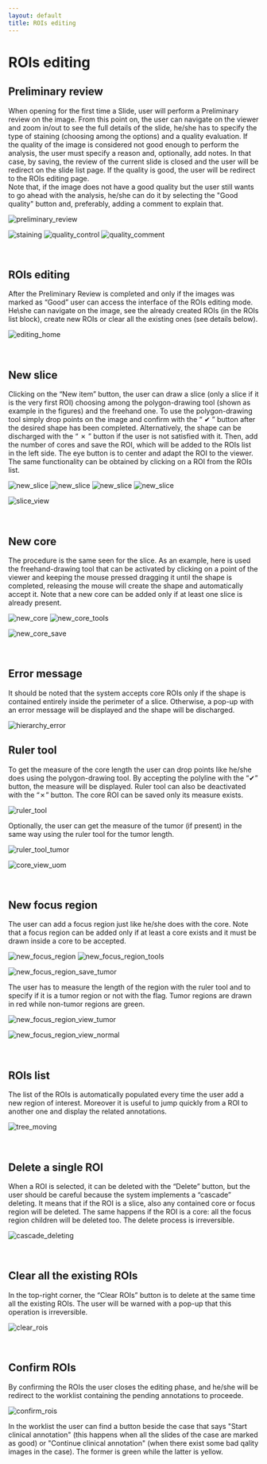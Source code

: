 ```yaml
---
layout: default
title: ROIs editing
---
```

# ROIs editing

## Preliminary review
When opening for the first time a Slide, user will perform a Preliminary review on the image. From this point on, the user can navigate on the viewer and zoom in/out to see the full details of the slide, he/she has to specify the type of staining (choosing among the options) and a quality evaluation. If the quality of the image is considered not good enough to perform the analysis, the user must specify a reason and, optionally, add notes. In that case, by saving, the review of the current slide is closed and the user will be redirect on the slide list page. If the quality is good, the user will be redirect to the ROIs editing page.  
Note that, if the image does not have a good quality but the user still wants to go ahead with the analysis, he/she can do it by selecting the "Good quality" button and, preferably, adding a comment to explain that.

![preliminary_review](./img/5.preliminary_review.png)


![staining](./img/6.staining.png)
![quality_control](./img/7.quality_control.png)
![quality_comment](./img/7.2.comment.png)

&nbsp;

## ROIs editing

After the Preliminary Review is completed and only if the images was marked as “Good” user can access the interface of the ROIs editing mode. He\she can navigate on the image, see the already created ROIs (in the ROIs list block), create new ROIs or clear all the existing ones (see details below).

![editing_home](./img/8.editing_home.png)

&nbsp;

## New slice
Clicking on the “New item” button, the user can draw a slice (only a slice if it is the very first ROI) choosing among the polygon-drawing tool (shown as example in the figures) and the freehand one. To use the polygon-drawing tool simply drop points on the image and confirm with the “ ✔ ” button after the desired shape has been completed. Alternatively, the shape can be discharged with the “ ✗ ” button if the user is not satisfied with it. Then, add the number of cores and save the ROI, which will be added to the ROIs list in the left side. The eye button is to center and adapt the ROI to the viewer. The same functionality can be obtained by clicking on a ROI from the ROIs list.

![new_slice](./img/9.new_slice.png)
![new_slice](./img/10.new_slice_tools.png)
![new_slice](./img/11.new_slice_accept.png)
![new_slice](./img/12.new_slice_save.png)


![slice_view](./img/13.slice_view.png)

&nbsp;

## New core
The procedure is the same seen for the slice. As an example, here is used the freehand-drawing tool that can be activated by clicking on a point of the viewer and keeping the mouse pressed dragging it until the shape is completed, releasing the mouse will create the shape and automatically accept it. Note that a new core can be added only if at least one slice is already present.

![new_core](./img/14.new_core.png)
![new_core_tools](./img/15.new_core_tools.png)

![new_core_save](./img/16.new_core_save.png)

&nbsp;

## Error message
It should be noted that the system accepts core ROIs only if the shape is contained entirely inside the perimeter of a slice. Otherwise, a pop-up with an error message will be displayed and the shape will be discharged.

![hierarchy_error](./img/17.hierarchy_error.png)

## Ruler tool
To get the measure of the core length the user can drop points like he/she does using the polygon-drawing tool. By accepting the polyline with the “✔” button, the measure will be displayed. Ruler tool can also be deactivated with the “✗” button. The core ROI can be saved only its measure
exists.

![ruler_tool](./img/18.ruler_tool.png)

Optionally, the user can get the measure of the tumor (if present) in the same way using the ruler tool for the tumor length.

![ruler_tool_tumor](./img/18.2.ruler_tool_tumor.png)

![core_view_uom](./img/18.4.core_view_uom.png)

&nbsp;

## New focus region
The user can add a focus region just like he/she does with the core. Note that a focus region can be added only if at least a core exists and it must be drawn inside a core to be accepted.

![new_focus_region](./img/19.new_focus_region.png)
![new_focus_region_tools](./img/20.new_focus_region_tools.png)

![new_focus_region_save_tumor](./img/21.new_focus_region_save_tumor.png) 	

The user has to measure the length of the region with the ruler tool and to specify if it is a tumor region or not with the flag. Tumor regions are drawn in red while non-tumor regions are green.

![new_focus_region_view_tumor](./img/22.new_focus_region_view_tumor.png)

![new_focus_region_view_normal](./img/24.new_focus_region_view_normal.png)

&nbsp;

## ROIs list
The list of the ROIs is automatically populated every time the user add a new region of interest. Moreover it is useful to jump quickly from a ROI to another one and display the related annotations.

![tree_moving](./img/23.tree_moving.png)

&nbsp;

## Delete a single ROI
When a ROI is selected, it can be deleted with the “Delete” button, but the user should be careful because the system implements a “cascade” deleting. It means that if the ROI is a slice, also any contained core or focus region will be deleted. The same happens if the ROI is a core: all the focus region children will be deleted too. The delete process is irreversible.

![cascade_deleting](./img/25.cascade_deleting.png)

&nbsp;

## Clear all the existing ROIs
In the top-right corner, the “Clear ROIs” button is to delete at the same time all the existing ROIs. The user will be warned with a pop-up that this operation is irreversible.  


![clear_rois](./img/26.clear_rois.png) 

&nbsp;

## Confirm ROIs

By confirming the ROIs the user closes the editing phase, and he/she will be redirect to the worklist containing the pending annotations to proceede.

![confirm_rois](./img/28.confirm_rois.png)

In the worklist the user can find a button beside the case that says "Start clinical annotation" (this happens when all the slides of the case are marked as good) or "Continue clinical annotation" (when there exist some bad qality images in the case). The former is green while the latter is yellow.

&nbsp;
